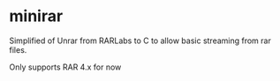 # minirar

Simplified of Unrar from RARLabs to C to allow basic streaming from rar files.

Only supports RAR 4.x for now
